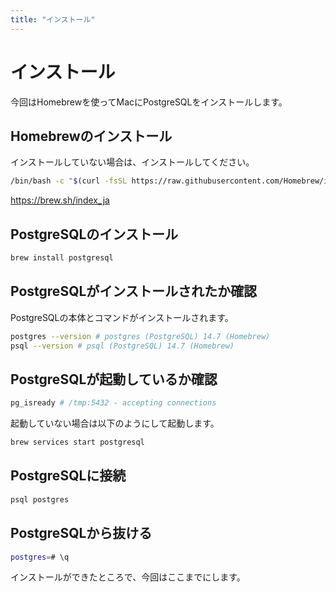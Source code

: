 ```yaml
---
title: "インストール"
---
```


# インストール

今回はHomebrewを使ってMacにPostgreSQLをインストールします。

## Homebrewのインストール
インストールしていない場合は、インストールしてください。

```bash
/bin/bash -c "$(curl -fsSL https://raw.githubusercontent.com/Homebrew/install/HEAD/install.sh)"
```

https://brew.sh/index_ja

## PostgreSQLのインストール

```bash
brew install postgresql
```

## PostgreSQLがインストールされたか確認
PostgreSQLの本体とコマンドがインストールされます。
  
```bash
postgres --version # postgres (PostgreSQL) 14.7 (Homebrew)
psql --version # psql (PostgreSQL) 14.7 (Homebrew)
```

## PostgreSQLが起動しているか確認

```bash
pg_isready # /tmp:5432 - accepting connections
```

起動していない場合は以下のようにして起動します。

```bash
brew services start postgresql
```

## PostgreSQLに接続

```bash
psql postgres
```

## PostgreSQLから抜ける

```bash
postgres=# \q
```

インストールができたところで、今回はここまでにします。